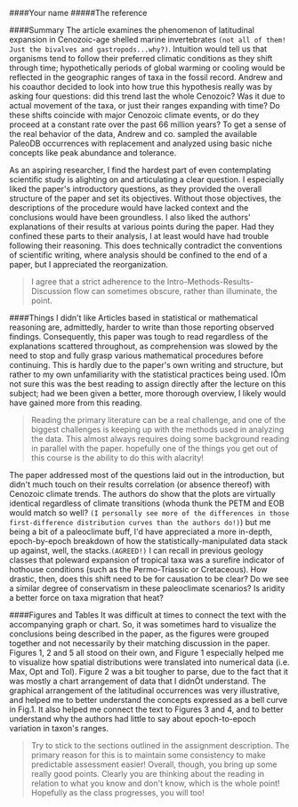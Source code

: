 ####Your name
#####The reference

####Summary
The article examines the phenomenon of latitudinal expansion in Cenozoic-age shelled marine invertebrates `(not all of them! Just the bivalves and gastropods...why?)`. Intuition would tell us that organisms tend to follow their preferred climatic conditions as they shift through time; hypothetically periods of global warming or cooling would be reflected in the geographic ranges of taxa in the fossil record. Andrew and his coauthor decided to look into how true this hypothesis really was by asking four questions: did this trend last the whole Cenozoic? Was it due to actual movement of the taxa, or just their ranges expanding with time? Do these shifts coincide with major Cenozoic climate events, or do they proceed at a constant rate over the past 66 million years? To get a sense of the real behavior of the data, Andrew and co. sampled the available PaleoDB occurrences with replacement and analyzed using basic niche concepts like peak abundance and tolerance. 

As an aspiring researcher, I find the hardest part of even contemplating scientific study is alighting on and articulating a clear question. I especially liked the paper's introductory questions, as they provided the overall structure of the paper and set its objectives. Without those objectives, the descriptions of the procedure would have lacked context and the conclusions would have been groundless. I also liked the authors' explanations of their results at various points during the paper. Had they confined these parts to their analysis, I at least would have had trouble following their reasoning. This does technically contradict the conventions of scientific writing, where analysis should be confined to the end of a paper, but I appreciated the reorganization.
> I agree that a strict adherence to the Intro-Methods-Results-Discussion flow can sometimes obscure, rather than illuminate, the point.

####Things I didn't like
Articles based in statistical or mathematical reasoning are, admittedly, harder to write than those reporting observed findings. Consequently, this paper was tough to read regardless of the explanations scattered throughout, as comprehension was slowed by the need to stop and fully grasp various mathematical procedures before continuing. This is hardly due to the paper's own writing and structure, but rather to my own unfamiliarity with the statistical practices being used.  IÕm not sure this was the best reading to assign directly after the lecture on this subject; had we been given a better, more thorough overview, I likely would have gained more from this reading. 
> Reading the primary literature can be a real challenge, and one of the biggest challenges is keeping up with the methods used in analyzing the data. This almost always requires doing some background reading in parallel with the paper. hopefully one of the things you get out of this course is the ability to do this with alacrity!

The paper addressed most of the questions laid out in the introduction, but didn't much touch on their results correlation (or absence thereof) with Cenozoic climate trends. The authors do show that the plots are virtually identical regardless of climate transitions (whoda thunk the PETM and EOB would match so well? `(I personally see more of the differences in those first-difference distribution curves than the authors do!)`) but me being a bit of a paleoclimate buff, I'd have appreciated a more in-depth, epoch-by-epoch breakdown of how the statistically-manipulated data stack up against, well, the stacks.`(AGREED!)` I can recall in previous geology classes that poleward expansion of tropical taxa was a surefire indicator of hothouse conditions (such as the Permo-Triassic or Cretaceous). How drastic, then, does this shift need to be for causation to be clear? Do we see a similar degree of conservatism in these paleoclimate scenarios? Is aridity a better force on taxa migration that heat?  

####Figures and Tables
It was difficult at times to connect the text with the accompanying graph or chart. So, it was sometimes hard to visualize the conclusions being described in the paper, as the figures were grouped together and not necessarily by their matching discussion in the paper. Figures 1, 2 and 5 all stood on their own, and Figure 1 especially helped me to visualize how spatial distributions were translated into numerical data (i.e. Max, Opt and Tol). Figure 2 was a bit tougher to parse, due to the fact that it was mostly a chart arrangement of data that I didnÕt understand. The graphical arrangement of the latitudinal occurrences was very illustrative, and helped me to better understand the concepts expressed as a bell curve in Fig.1. It also helped me connect the text to Figures 3 and 4, and to better understand why the authors had little to say about epoch-to-epoch variation in taxon's ranges.   

> Try to stick to the sections outlined in the assignment description. The primary reason for this is to maintain some consistency to make predictable assessment easier! Overall, though, you bring up some really good points. Clearly you are thinking about the reading in relation to what you know and don't know, which is the whole point! Hopefully as the class progresses, you will too!
